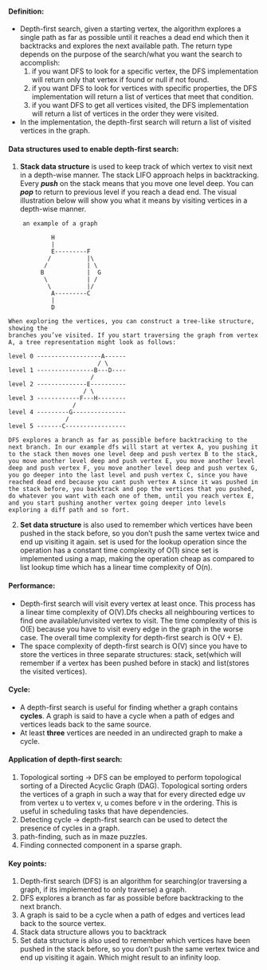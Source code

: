 #### Definition:
- Depth-first search, given a starting vertex, the algorithm explores a single path as far as possible until it reaches a dead end which then it backtracks and explores the next available path. The return type depends on the purpose of the search/what you want the search to accomplish:
   1. if you want DFS to look for a specific vertex, the DFS implementation will return only that vertex if found or null if not found.
   2. if you want DFS to look for vertices with specific properties, the DFS implementation will return a list of vertices that meet that condition.
   3. if you want DFS to get all vertices visited, the DFS implementation will return a list of vertices in the order they were visited.   
- In the implementation, the depth-first search will return a list of visited vertices in the graph.

#### Data structures used to enable depth-first search:
1. **Stack data structure** is used to keep track of which vertex to visit next in a depth-wise manner. The stack LIFO approach helps in backtracking. Every ***push*** on the stack means that you move one level deep. You can ***pop*** to return to previous level if you reach a dead end.
The visual illustration below will show you what it means by visiting vertices in a depth-wise manner.
```
    an example of a graph

            H
            |  
            E---------F
           /          |\
          /           | \
         B            |  G
          \           | /
           \          |/
            A---------C
            |
            D

When exploring the vertices, you can construct a tree-like structure, showing the
branches you’ve visited. If you start traversing the graph from vertex A, a tree representation might look as follows:

level 0 ------------------A------
                         / \
level 1 ----------------B---D----
                       /
level 2 --------------E----------
                     / \ 
level 3 ------------F---H--------
                  /
level 4 ---------G---------------
                /
level 5 -------C-----------------   

DFS explores a branch as far as possible before backtracking to the next branch. In our example dfs will start at vertex A, you pushing it to the stack then moves one level deep and push vertex B to the stack, you move another level deep and push vertex E, you move another level deep and push vertex F, you move another level deep and push vertex G, you go deeper into the last level and push vertex C, since you have reached dead end because you cant push vertex A since it was pushed in the stack before, you backtrack and pop the vertices that you pushed, do whatever you want with each one of them, until you reach vertex E, and you start pushing another vertex going deeper into levels exploring a diff path and so fort.

```
2. **Set data structure** is also used to remember which vertices have been pushed in the stack before, so you don’t push the same vertex twice and end up visiting it again. set is used for the lookup operation since the operation has a constant time complexity of O(1) since set is implemented using a map, making the operation cheap as compared to list lookup time which has a linear time complexity of O(n).


#### Performance:
- Depth-first search will visit every vertex at least once. This process has a linear time complexity of O(V).Dfs checks all neighbouring vertices to find one available/unvisited vertex to visit. The time complexity of this is O(E) because you have to visit every edge in the graph in the worse case. The overall time complexity for depth-first search is O(V + E).
-  The space complexity of depth-first search is O(V) since you have to store the vertices in three separate structures: stack, set(which will remember if a vertex has been pushed before in stack) and list(stores the visited vertices).
  
#### Cycle:
- A depth-first search is useful for finding whether a graph contains **cycles**. A
graph is said to have a cycle when a path of edges and vertices leads back to the
same source.
- At least **three** vertices are needed in an undirected graph to make a cycle.

   
#### Application of depth-first search:
1. Topological sorting -> DFS can be employed to perform topological sorting of a Directed Acyclic Graph (DAG). Topological sorting orders the vertices of a graph in such a way that for every directed edge uv from vertex u to vertex v, u comes before v in the ordering. This is useful in scheduling tasks that have dependencies.
2. Detecting cycle -> depth-first search can be used to detect the presence of cycles in a graph.
3. path-finding, such as in maze puzzles.
4. Finding connected component in a sparse graph.


#### Key points:
1. Depth-first search (DFS) is an algorithm for searching(or traversing a graph, if its implemented to only traverse) a graph.
2. DFS explores a branch as far as possible before backtracking to the next branch.
3. A graph is said to be a cycle when a path of edges and vertices lead back to the source vertex.
4. Stack data structure allows you to backtrack
5. Set data structure is also used to remember which vertices have been pushed in the stack before, so you don’t push the same vertex twice and end up visiting it again. Which might result to an infinity loop.